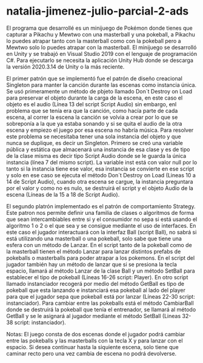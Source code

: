 # natalia-jimenez-julio-parcial-2-ads

El programa que desarrollé es un minijuego de Pokémon donde tienes que capturar a Pikachu y Mewtwo con una masterball y una pokeball, a Pikachu lo puedes atrapar tanto con la masterball como con la pokeball pero a Mewtwo solo lo puedes atrapar con la masterball. El minijuego se desarrolló en Unity y se trabajó en Visual Studio 2019 con el lenguaje de programación C#. Para ejecutarlo se necesita la aplicación Unity Hub donde se descarga la versión 2020.3.14 de Unity o la más reciente.

El primer patrón que se implementó fue el patrón de diseño creacional Singleton para manter la canción durante las escenas como instancia única. Se usó primeramente un método de pbjeto llamado Don´t Destroy on Load para preservar el objeto durante la carga de la escena, en este caso el objeto es el audio (Línea 13 del script Script Audio) sin embargo, enl problema que se tenía era que la canción, como hacía parte de cada escena, al correr la escena la canción se volvia a crear por lo que se sobreponía a la que ya estaba sonando y si se quita el audio de la otra escena y empiezo el juego por esa escena no habría música. Para resolver este problema se necesitaba tener una sola instancia del objeto y que nunca se duplique, es decir un Singleton. Primero se creó una variable pública y estática que almacenará una instancia de esa clase y es de tipo de la clase misma es decir tipo Script Audio donde se le guarda la única instancia (línea 7 del mismo script). La variable inst está con valor null por lo tanto si la instancia tiene ese valor, esa instancia se convierte en ese script y solo en ese caso se ejecuta el método Don´t Destroy on Load (Lineas 10 a 14 de Script Audio), cuando otra escena se cargue, la instancia preguntara por el valor y como no es nulo, se destruirá el script y el objeto Audio de la escena (Líneas de la 15 a 18 de Script Audio). 

El segundo platrón implementado es el patrón de comportamiento Strategy. Este patron nos permite definir una familia de clases o algoritmos de forma que sean intercambiables entre si y el consumidor no sepa si está usando el algoritmo 1 o 2 o el que sea y se consigue mediante el uso de interfaces. En este caso el jugador interactuará con la interfaz Ball (script Ball), no sabrá si está utilizando una masterball o una pokeball, solo sabe que tiene una esfera con un método de Lanzar. En el script tanto de la pokeball como de la masterball tienen el método Lanzar para lanzar distintos prefabs de pokeballs o masterballs para poder atrapar a los pokemons. En el script del jugador también hay un método de lanzar que si se presiona la tecla espacio, llamará al método Lanzar de la clase Ball y un método SetBall para establecer el tipo de pokeball (Líneas 16-26 script: Player). En otro script llamado instanciador recogerá por medio del método GetBall es tipo de pokeball que esta lanzando e instanciará esa pokeball al lado del player para que el jugador sepa que pokeball está por lanzar (Líneas 22-30 script: instanciador). Para cambiar entre las pokeballs está el método CambiarBall donde se destruirá la pokeball que tenía el entrenador, se llamará al método GetBall y se le asignará al jugador mediante el método SetBall (Lineas 32-38 script: instanciador).

Notas:  El juego consta de dos escenas donde el jugador podrá cambiar entre las pokeballs y las masterballs con la tecla X y para lanzar con el espacio. Si desea continuar hasta la siquiente escena, solo tiene que caminar recto pero una vez cambia de escena no podrá devolverse.
